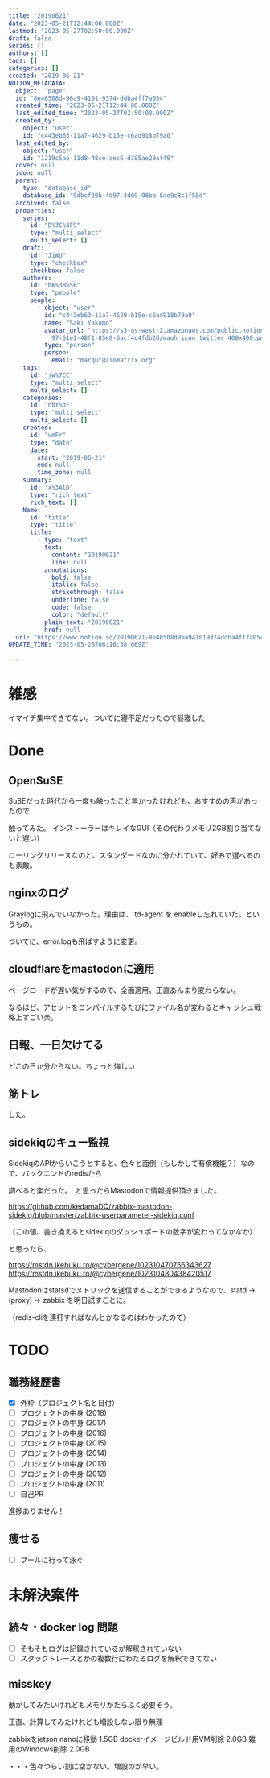 ```yaml
---
title: "20190621"
date: "2023-05-21T12:44:00.000Z"
lastmod: "2023-05-27T02:50:00.000Z"
draft: false
series: []
authors: []
tags: []
categories: []
created: "2019-06-21"
NOTION_METADATA:
  object: "page"
  id: "8e46508d-96a9-4101-9374-ddba4ff7a054"
  created_time: "2023-05-21T12:44:00.000Z"
  last_edited_time: "2023-05-27T02:50:00.000Z"
  created_by:
    object: "user"
    id: "c443eb63-11a7-4629-b15e-c6ad918b79a0"
  last_edited_by:
    object: "user"
    id: "1219c5ae-11d8-48ce-aec6-d385ae29af49"
  cover: null
  icon: null
  parent:
    type: "database_id"
    database_id: "9dbcf20b-4d97-4d69-98ba-8ae9c8c1f58d"
  archived: false
  properties:
    series:
      id: "B%3C%3FS"
      type: "multi_select"
      multi_select: []
    draft:
      id: "JiWU"
      type: "checkbox"
      checkbox: false
    authors:
      id: "bK%3B%5B"
      type: "people"
      people:
        - object: "user"
          id: "c443eb63-11a7-4629-b15e-c6ad918b79a0"
          name: "Saki Yakumo"
          avatar_url: "https://s3-us-west-2.amazonaws.com/public.notion-static.com/3ad1c4\
            97-61e1-48f1-85e8-6acf4c4fdb2d/maoh_icon_twitter_400x400.png"
          type: "person"
          person:
            email: "marqut@ziomatrix.org"
    tags:
      id: "jw%7CC"
      type: "multi_select"
      multi_select: []
    categories:
      id: "nbY%3F"
      type: "multi_select"
      multi_select: []
    created:
      id: "vmFr"
      type: "date"
      date:
        start: "2019-06-21"
        end: null
        time_zone: null
    summary:
      id: "x%3AlD"
      type: "rich_text"
      rich_text: []
    Name:
      id: "title"
      type: "title"
      title:
        - type: "text"
          text:
            content: "20190621"
            link: null
          annotations:
            bold: false
            italic: false
            strikethrough: false
            underline: false
            code: false
            color: "default"
          plain_text: "20190621"
          href: null
  url: "https://www.notion.so/20190621-8e46508d96a941019374ddba4ff7a054"
UPDATE_TIME: "2023-05-28T06:16:38.669Z"

---
```

<link rel="stylesheet" href="https://cdn.jsdelivr.net/npm/katex@0.16.2/dist/katex.min.css" integrity="sha384-bYdxxUwYipFNohQlHt0bjN/LCpueqWz13HufFEV1SUatKs1cm4L6fFgCi1jT643X" crossorigin="anonymous">


# 雑感


イマイチ集中できてない。ついでに寝不足だったので昼寝した


# Done


## OpenSuSE


SuSEだった時代から一度も触ったこと無かったけれども、おすすめの声があったので


触ってみた。 インストーラーはキレイなGUI（その代わりメモリ2GB割り当てないと遅い）


ローリングリリースなのと、スタンダードなのに分かれていて、好みで選べるのも素敵。


## nginxのログ


Graylogに飛んでいなかった。理由は、 td-agent を enableし忘れていた。というもの。


ついでに、error.logも飛ばすように変更。


## cloudflareをmastodonに適用


ページロードが遅い気がするので、全面適用。正直あんまり変わらない。


なるほど、アセットをコンパイルするたびにファイル名が変わるとキャッシュ戦略上すごい楽。


## 日報、一日欠けてる


どこの日か分からない。ちょっと悔しい


## 筋トレ


した。


## sidekiqのキュー監視


SidekiqのAPIからいこうとすると、色々と面倒（もしかして有償機能？）なので、バックエンドのredisから


調べると楽だった。　と思ったらMastodonで情報提供頂きました。


https://github.com/kedamaDQ/zabbix-mastodon-sidekiq/blob/master/zabbix-userparameter-sidekiq.conf


（この値、書き換えるとsidekiqのダッシュボードの数字が変わってなかなか）


と思ったら、


https://mstdn.ikebuku.ro/@cybergene/102310470756343627 https://mstdn.ikebuku.ro/@cybergene/102310480438420517


Mastodonはstatsdでメトリックを送信することができるようなので、statd -> (proxy) -> zabbix を明日試すことに。


（redis-cliを連打すればなんとかなるのはわかったので）


# TODO


## 職務経歴書

- [x] 外枠（プロジェクト名と日付）
- [ ] プロジェクトの中身 (2018)
- [ ] プロジェクトの中身 (2017)
- [ ] プロジェクトの中身 (2016)
- [ ] プロジェクトの中身 (2015)
- [ ] プロジェクトの中身 (2014)
- [ ] プロジェクトの中身 (2013)
- [ ] プロジェクトの中身 (2012)
- [ ] プロジェクトの中身 (2011)
- [ ] 自己PR

進捗ありません！


## 痩せる

- [ ] プールに行って泳ぐ

# 未解決案件


## 続々・docker log 問題

- [ ] そもそもログは記録されているが解釈されていない
- [ ] スタックトレースとかの複数行にわたるログを解釈できてない

## misskey


動かしてみたいけれどもメモリがたらふく必要そう。


正直、計算してみたけれども増設しない限り無理


zabbixをjetson nanoに移動 1.5GB dockerイメージビルド用VM削除 2.0GB 雑用のWindows削除 2.0GB


・・・色々つらい割に空かない。増設のが早い。

